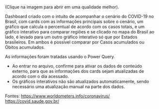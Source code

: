 (Clique na imagem para abrir em uma qualidade melhor).

Dashboard criado com o intuito de acompanhar o cenário do COVID-19 no Brasil, com cards com as informações principais sobre o cenário, um gráfico que calcula o percentual de acordo com os casos totais, e um gráfico interativo para comparar regiões e se clicado no mapa do Brasil ao lado, é levado para um outro gráfico interativo só que por Estados brasileiros. Em ambos é possível comparar por Casos acumulados ou Óbitos acumulados.

As informações foram tratadas usando o Power Query.

* Ao entrar no arquivo, confirme para ativar os dados de conteúdo externo, para que as informações dos cards sejam atualizadas de acordo com o dia acessado.
* Os gráficos interativos não são atualizados automaticamente, sendo necessário uma atualização manual na parte dos dados.

Fontes: https://www.worldometers.info/coronavirus/
        https://covid.saude.gov.br/
